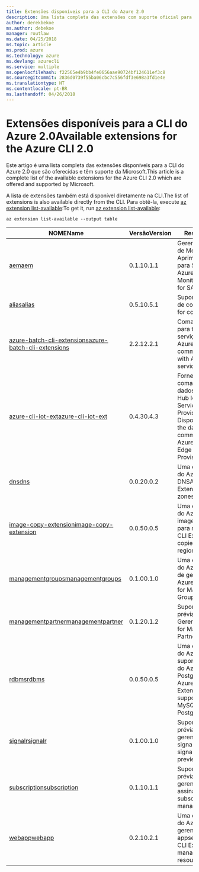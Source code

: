 ```yaml
---
title: Extensões disponíveis para a CLI do Azure 2.0
description: Uma lista completa das extensões com suporte oficial para a CLI do Azure 2.0.
author: derekbekoe
ms.author: debekoe
manager: routlaw
ms.date: 04/25/2018
ms.topic: article
ms.prod: azure
ms.technology: azure
ms.devlang: azurecli
ms.service: multiple
ms.openlocfilehash: f22565e4b9bb4fe0656aae90724bf124611ef3c8
ms.sourcegitcommit: 2836d0739f55ba06cbc7c556fdf3e698a3fd1e4e
ms.translationtype: HT
ms.contentlocale: pt-BR
ms.lasthandoff: 04/26/2018
---
```

# <a name="available-extensions-for-the-azure-cli-20"></a><span data-ttu-id="0d5f9-103">Extensões disponíveis para a CLI do Azure 2.0</span><span class="sxs-lookup"><span data-stu-id="0d5f9-103">Available extensions for the Azure CLI 2.0</span></span>

<span data-ttu-id="0d5f9-104">Este artigo é uma lista completa das extensões disponíveis para a CLI do Azure 2.0 que são oferecidas e têm suporte da Microsoft.</span><span class="sxs-lookup"><span data-stu-id="0d5f9-104">This article is a complete list of the available extensions for the Azure CLI 2.0 which are offered and supported by Microsoft.</span></span>

<span data-ttu-id="0d5f9-105">A lista de extensões também está disponível diretamente na CLI.</span><span class="sxs-lookup"><span data-stu-id="0d5f9-105">The list of extensions is also available directly from the CLI.</span></span> <span data-ttu-id="0d5f9-106">Para obtê-la, execute [az extension list-available](/cli/azure/extension?view=azure-cli-latest#az-extension-list-available):</span><span class="sxs-lookup"><span data-stu-id="0d5f9-106">To get it, run [az extension list-available](/cli/azure/extension?view=azure-cli-latest#az-extension-list-available):</span></span>

```azurecli
az extension list-available --output table
```

| <span data-ttu-id="0d5f9-107">NOME</span><span class="sxs-lookup"><span data-stu-id="0d5f9-107">Name</span></span> | <span data-ttu-id="0d5f9-108">Versão</span><span class="sxs-lookup"><span data-stu-id="0d5f9-108">Version</span></span> | <span data-ttu-id="0d5f9-109">Resumo</span><span class="sxs-lookup"><span data-stu-id="0d5f9-109">Summary</span></span> | <span data-ttu-id="0d5f9-110">Visualização</span><span class="sxs-lookup"><span data-stu-id="0d5f9-110">Preview</span></span> |
|------|---------|---------|---------|
| [<span data-ttu-id="0d5f9-111">aem</span><span class="sxs-lookup"><span data-stu-id="0d5f9-111">aem</span></span>](https://github.com/Azure/azure-cli-extensions) | <span data-ttu-id="0d5f9-112">0.1.1</span><span class="sxs-lookup"><span data-stu-id="0d5f9-112">0.1.1</span></span> | <span data-ttu-id="0d5f9-113">Gerenciar Extensões de Monitoramento Aprimorado do Azure para SAP</span><span class="sxs-lookup"><span data-stu-id="0d5f9-113">Manage Azure Enhanced Monitoring Extensions for SAP</span></span> |  |
| [<span data-ttu-id="0d5f9-114">alias</span><span class="sxs-lookup"><span data-stu-id="0d5f9-114">alias</span></span>](https://github.com/Azure/azure-cli-extensions) | <span data-ttu-id="0d5f9-115">0.5.1</span><span class="sxs-lookup"><span data-stu-id="0d5f9-115">0.5.1</span></span> | <span data-ttu-id="0d5f9-116">Suporte para aliases de comando</span><span class="sxs-lookup"><span data-stu-id="0d5f9-116">Support for command aliases</span></span> | <span data-ttu-id="0d5f9-117">sim</span><span class="sxs-lookup"><span data-stu-id="0d5f9-117">Yes</span></span> |
| [<span data-ttu-id="0d5f9-118">azure-batch-cli-extensions</span><span class="sxs-lookup"><span data-stu-id="0d5f9-118">azure-batch-cli-extensions</span></span>](https://github.com/Azure/azure-batch-cli-extensions) | <span data-ttu-id="0d5f9-119">2.2.1</span><span class="sxs-lookup"><span data-stu-id="0d5f9-119">2.2.1</span></span> | <span data-ttu-id="0d5f9-120">Comandos adicionais para trabalhar com o serviço de Lote do Azure</span><span class="sxs-lookup"><span data-stu-id="0d5f9-120">Additional commands for working with Azure Batch service</span></span> |  |
| [<span data-ttu-id="0d5f9-121">azure-cli-iot-ext</span><span class="sxs-lookup"><span data-stu-id="0d5f9-121">azure-cli-iot-ext</span></span>](https://github.com/azure/azure-iot-cli-extension) | <span data-ttu-id="0d5f9-122">0.4.3</span><span class="sxs-lookup"><span data-stu-id="0d5f9-122">0.4.3</span></span> | <span data-ttu-id="0d5f9-123">Fornece a camada de comandos do plano de dados para o Azure Hub IoT, IoT Edge e o Serviço de Provisionamento de Dispositivos</span><span class="sxs-lookup"><span data-stu-id="0d5f9-123">Provides the data plane command layer for Azure IoT Hub, IoT Edge and IoT Device Provisioning Service</span></span> |  |
| [<span data-ttu-id="0d5f9-124">dns</span><span class="sxs-lookup"><span data-stu-id="0d5f9-124">dns</span></span>](https://github.com/Azure/azure-cli-extensions) | <span data-ttu-id="0d5f9-125">0.0.2</span><span class="sxs-lookup"><span data-stu-id="0d5f9-125">0.0.2</span></span> | <span data-ttu-id="0d5f9-126">Uma extensão da CLI do Azure para zonas DNS</span><span class="sxs-lookup"><span data-stu-id="0d5f9-126">An Azure CLI Extension for DNS zones</span></span> |  |
| [<span data-ttu-id="0d5f9-127">image-copy-extension</span><span class="sxs-lookup"><span data-stu-id="0d5f9-127">image-copy-extension</span></span>](https://github.com/Azure/azure-cli-extensions) | <span data-ttu-id="0d5f9-128">0.0.5</span><span class="sxs-lookup"><span data-stu-id="0d5f9-128">0.0.5</span></span> | <span data-ttu-id="0d5f9-129">Uma extensão da CLI do Azure que copia imagens de região para região.</span><span class="sxs-lookup"><span data-stu-id="0d5f9-129">An Azure CLI Extension that copies images from region to region.</span></span> |  |
| [<span data-ttu-id="0d5f9-130">managementgroups</span><span class="sxs-lookup"><span data-stu-id="0d5f9-130">managementgroups</span></span>](https://github.com/Azure/azure-cli-extensions) | <span data-ttu-id="0d5f9-131">0.1.0</span><span class="sxs-lookup"><span data-stu-id="0d5f9-131">0.1.0</span></span> | <span data-ttu-id="0d5f9-132">Uma extensão da CLI do Azure para grupos de gerenciamento</span><span class="sxs-lookup"><span data-stu-id="0d5f9-132">An Azure CLI Extension for Management Groups</span></span> |  |
| [<span data-ttu-id="0d5f9-133">managementpartner</span><span class="sxs-lookup"><span data-stu-id="0d5f9-133">managementpartner</span></span>](https://github.com/Azure/azure-cli-extensions) | <span data-ttu-id="0d5f9-134">0.1.2</span><span class="sxs-lookup"><span data-stu-id="0d5f9-134">0.1.2</span></span> | <span data-ttu-id="0d5f9-135">Suporte à versão prévia de Parceiro de Gerenciamento</span><span class="sxs-lookup"><span data-stu-id="0d5f9-135">Support for Management Partner preview</span></span> |  |
| [<span data-ttu-id="0d5f9-136">rdbms</span><span class="sxs-lookup"><span data-stu-id="0d5f9-136">rdbms</span></span>](https://github.com/Azure/azure-cli-extensions) | <span data-ttu-id="0d5f9-137">0.0.5</span><span class="sxs-lookup"><span data-stu-id="0d5f9-137">0.0.5</span></span> | <span data-ttu-id="0d5f9-138">Uma extensão da CLI do Azure que oferece suporte para o MySQL do Azure e o PostgreSQL do Azure.</span><span class="sxs-lookup"><span data-stu-id="0d5f9-138">An Azure CLI Extension providing support for Azure MySQL and Azure PostgreSQL.</span></span> |  |
| [<span data-ttu-id="0d5f9-139">signalr</span><span class="sxs-lookup"><span data-stu-id="0d5f9-139">signalr</span></span>](https://github.com/Azure/azure-cli-extensions) | <span data-ttu-id="0d5f9-140">0.1.0</span><span class="sxs-lookup"><span data-stu-id="0d5f9-140">0.1.0</span></span> | <span data-ttu-id="0d5f9-141">Suporte à versão prévia de gerenciamento de signalr.</span><span class="sxs-lookup"><span data-stu-id="0d5f9-141">Support for signalr management preview.</span></span> | <span data-ttu-id="0d5f9-142">sim</span><span class="sxs-lookup"><span data-stu-id="0d5f9-142">Yes</span></span> |
| [<span data-ttu-id="0d5f9-143">subscription</span><span class="sxs-lookup"><span data-stu-id="0d5f9-143">subscription</span></span>](https://github.com/Azure/azure-cli-extensions) | <span data-ttu-id="0d5f9-144">0.1.1</span><span class="sxs-lookup"><span data-stu-id="0d5f9-144">0.1.1</span></span> | <span data-ttu-id="0d5f9-145">Suporte à versão prévia de gerenciamento de assinatura.</span><span class="sxs-lookup"><span data-stu-id="0d5f9-145">Support for subscription management preview.</span></span> |  |
| [<span data-ttu-id="0d5f9-146">webapp</span><span class="sxs-lookup"><span data-stu-id="0d5f9-146">webapp</span></span>](https://github.com/Azure/azure-cli-extensions) | <span data-ttu-id="0d5f9-147">0.2.1</span><span class="sxs-lookup"><span data-stu-id="0d5f9-147">0.2.1</span></span> | <span data-ttu-id="0d5f9-148">Uma extensão da CLI do Azure para gerenciar recursos de appservice</span><span class="sxs-lookup"><span data-stu-id="0d5f9-148">An Azure CLI Extension to manage appservice resources</span></span> | <span data-ttu-id="0d5f9-149">sim</span><span class="sxs-lookup"><span data-stu-id="0d5f9-149">Yes</span></span> |
